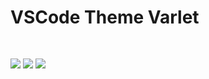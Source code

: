 # VSCode Theme Varlet

<img style="margin-top: 30px" src="https://cdn.jsdelivr.net/gh/varletjs/varlet-static/theme-varlet-dark-01.png" />
<img style="margin-top: 30px" src="https://cdn.jsdelivr.net/gh/varletjs/varlet-static/theme-varlet-dark-02.png" />
<img style="margin-top: 30px" src="https://cdn.jsdelivr.net/gh/varletjs/varlet-static/theme-varlet-dark-03.png" />